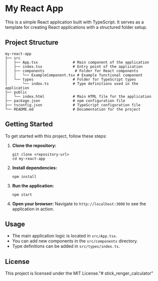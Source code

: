 # My React App

This is a simple React application built with TypeScript. It serves as a template for creating React applications with a structured folder setup.

## Project Structure

```
my-react-app
├── src
│   ├── App.tsx                # Main component of the application
│   ├── index.tsx              # Entry point of the application
│   ├── components              # Folder for React components
│   │   └── ExampleComponent.tsx # Example functional component
│   └── types                  # Folder for TypeScript types
│       └── index.ts           # Type definitions used in the application
├── public
│   └── index.html             # Main HTML file for the application
├── package.json               # npm configuration file
├── tsconfig.json              # TypeScript configuration file
└── README.md                  # Documentation for the project
```

## Getting Started

To get started with this project, follow these steps:

1. **Clone the repository:**
   ```
   git clone <repository-url>
   cd my-react-app
   ```

2. **Install dependencies:**
   ```
   npm install
   ```

3. **Run the application:**
   ```
   npm start
   ```

4. **Open your browser:**
   Navigate to `http://localhost:3000` to see the application in action.

## Usage

- The main application logic is located in `src/App.tsx`.
- You can add new components in the `src/components` directory.
- Type definitions can be added in `src/types/index.ts`.

## License

This project is licensed under the MIT License."# stick_renger_calculator" 
